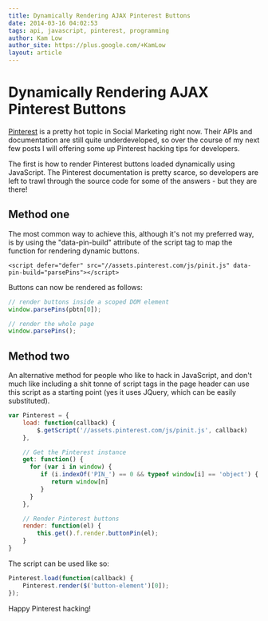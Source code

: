 ```yaml
---
title: Dynamically Rendering AJAX Pinterest Buttons
date: 2014-03-16 04:02:53
tags: api, javascript, pinterest, programming
author: Kam Low
author_site: https://plus.google.com/+KamLow
layout: article 
---
```

# Dynamically Rendering AJAX Pinterest Buttons

<a href="http://www.pinterest.com/sourcey/" title="Sourcey on Pinterest" target="_blank">Pinterest</a> is a pretty hot topic in Social Marketing right now. Their APIs and documentation are still quite underdeveloped, so over the course of my next few posts I will offering some up Pinterest hacking tips for developers.

The first is how to render Pinterest buttons loaded dynamically using JavaScript. The Pinterest documentation is pretty scarce, so developers are left to trawl through the source code for some of the answers - but they are there!

## Method one

The most common way to achieve this, although it's not my preferred way, is by using the "data-pin-build" attribute of the script tag to map the function for rendering dynamic buttons.

~~~ 
<script defer="defer" src="//assets.pinterest.com/js/pinit.js" data-pin-build="parsePins"></script>
~~~

Buttons can now be rendered as follows:

~~~ javascript  
// render buttons inside a scoped DOM element
window.parsePins(pbtn[0]);

// render the whole page
window.parsePins();
~~~ 

## Method two

An alternative method for people who like to hack in JavaScript, and don't much like including a shit tonne of script tags in the page header can use this script as a starting point (yes it uses JQuery, which can be easily substituted).

~~~ javascript
var Pinterest = {
    load: function(callback) {
        $.getScript('//assets.pinterest.com/js/pinit.js', callback)
    },

    // Get the Pinterest instance
    get: function() {
      for (var i in window) {
         if (i.indexOf('PIN_') == 0 && typeof window[i] == 'object') {
            return window[n]
         }
      }
    },

    // Render Pinterest buttons
    render: function(el) {
        this.get().f.render.buttonPin(el);
    }
}
~~~ 

The script can be used like so:

~~~ javascript
Pinterest.load(function(callback) {
    Pinterest.render($('button-element')[0]);
});
~~~ 

Happy Pinterest hacking!